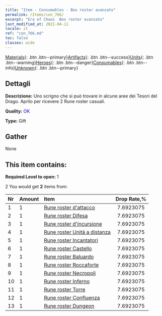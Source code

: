 ```yaml
---
title: "Item - Consumables - Box roster avanzato"
permalink: /Items/con_766/
excerpt: "Era of Chaos  Box roster avanzato"
last_modified_at: 2021-04-11
locale: it
ref: "con_766.md"
toc: false
classes: wide
---
```

 [Materials](/it/Items/){: .btn .btn--primary}[Artifacts](/it/Items/Artifacts/){: .btn .btn--success}[Units](/it/Items/Units/){: .btn .btn--warning}[Heroes](/it/Items/Heroes/){: .btn .btn--danger}[Consumables](/it/Items/Consumables/){: .btn .btn--info}[Unknown](/it/Items/Unknown/){: .btn .btn--primary}

## Dettagli
 **Descrizione:** Uno scrigno che si può trovare in alcune aree dei Tesori del Drago. Aprilo per ricevere 2 Rune roster casuali.

 **Quality:** <span style="color: #0000CD">OK</span>

 **Type:** Gift

## Gather

  None

## This item contains:

 **Required Level to open:** 1

 2 You would get **2** items  from:

  | Nr | Amount |     Item    | Drop Rate,% |
  |:---|:-------|:------------|:---------:|
  | 1 | 1 | [Rune roster d'attacco](/it/Items/con_734/) | 7.6923075 | 
  | 2 | 1 | [Rune roster Difesa](/it/Items/con_739/) | 7.6923075 | 
  | 3 | 1 | [Rune roster d'incursione](/it/Items/con_741/) | 7.6923075 | 
  | 4 | 1 | [Rune roster Unità a distanza](/it/Items/con_742/) | 7.6923075 | 
  | 5 | 1 | [Rune roster Incantatori](/it/Items/con_746/) | 7.6923075 | 
  | 6 | 1 | [Rune roster Castello](/it/Items/con_752/) | 7.6923075 | 
  | 7 | 1 | [Rune roster Baluardo](/it/Items/con_753/) | 7.6923075 | 
  | 8 | 1 | [Rune roster Roccaforte](/it/Items/con_754/) | 7.6923075 | 
  | 9 | 1 | [Rune roster Necropoli](/it/Items/con_755/) | 7.6923075 | 
  | 10 | 1 | [Rune roster Inferno](/it/Items/con_777/) | 7.6923075 | 
  | 11 | 1 | [Rune roster Torre](/it/Items/con_785/) | 7.6923075 | 
  | 12 | 1 | [Rune roster Confluenza](/it/Items/con_791/) | 7.6923075 | 
  | 13 | 1 | [Rune roster Dungeon](/it/Items/con_792/) | 7.6923075 | 
